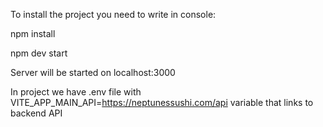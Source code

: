 To install the project you need to write in console:

npm install

npm dev start

Server will be started on localhost:3000

In project we have .env file with VITE_APP_MAIN_API=https://neptunessushi.com/api variable that links to backend API
